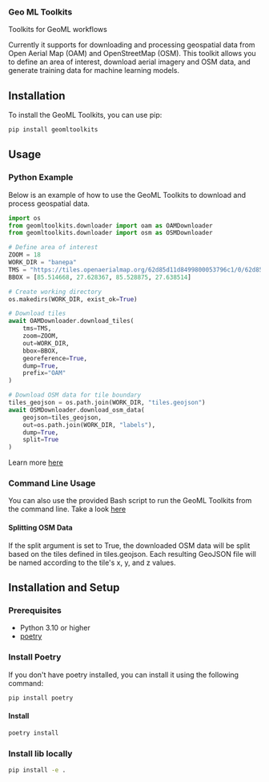 ### Geo ML Toolkits 

Toolkits for GeoML workflows 

Currently it supports for downloading and processing geospatial data from Open Aerial Map (OAM) and OpenStreetMap (OSM). This toolkit allows you to define an area of interest, download aerial imagery and OSM data, and generate training data for machine learning models.

## Installation

To install the GeoML Toolkits, you can use pip:

```sh
pip install geomltoolkits
```

## Usage
### Python Example 

Below is an example of how to use the GeoML Toolkits to download and process geospatial data.

```python
import os
from geomltoolkits.downloader import oam as OAMDownloader
from geomltoolkits.downloader import osm as OSMDownloader

# Define area of interest
ZOOM = 18
WORK_DIR = "banepa"
TMS = "https://tiles.openaerialmap.org/62d85d11d8499800053796c1/0/62d85d11d8499800053796c2/{z}/{x}/{y}"
BBOX = [85.514668, 27.628367, 85.528875, 27.638514]

# Create working directory
os.makedirs(WORK_DIR, exist_ok=True)

# Download tiles
await OAMDownloader.download_tiles(
    tms=TMS,
    zoom=ZOOM,
    out=WORK_DIR,
    bbox=BBOX,
    georeference=True,
    dump=True,
    prefix="OAM"
)

# Download OSM data for tile boundary
tiles_geojson = os.path.join(WORK_DIR, "tiles.geojson")
await OSMDownloader.download_osm_data(
    geojson=tiles_geojson,
    out=os.path.join(WORK_DIR, "labels"),
    dump=True,
    split=True
)
```
Learn more [here](./example_usage.ipynb) 

### Command Line Usage
You can also use the provided Bash script to run the GeoML Toolkits from the command line. 
Take a look [here](./run.sh)

#### Splitting OSM Data

If the split argument is set to True, the downloaded OSM data will be split based on the tiles defined in tiles.geojson. Each resulting GeoJSON file will be named according to the tile's x, y, and z values.

## Installation and Setup

### Prerequisites

- Python 3.10 or higher
- [poetry](https://python-poetry.org/) 

### Install Poetry

If you don't have poetry installed, you can install it using the following command:

```bash
pip install poetry
```

#### Install 
```bash
poetry install
```

### Install lib locally 
```bash
pip install -e . 
``` 

